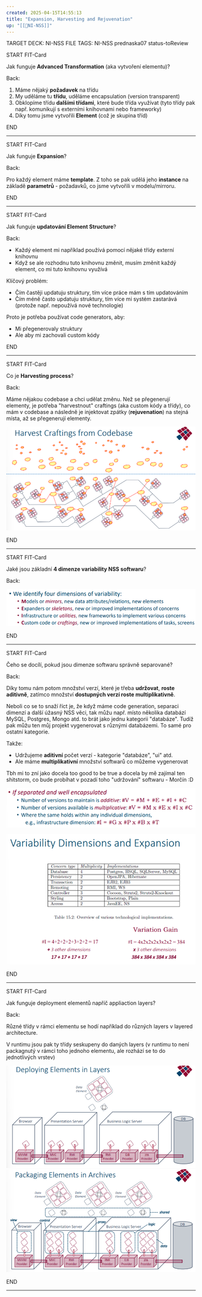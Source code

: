 ```yaml
---
created: 2025-04-15T14:55:13
title: "Expansion, Harvesting and Rejuvenation"
up: "[[📖NI-NSS]]"
---
```


TARGET DECK: NI-NSS
FILE TAGS: NI-NSS prednaska07 status-toReview


START
FIT-Card

Jak funguje **Advanced Transformation** (aka vytvoření elementu)?

Back:

1. Máme nějaký **požadavek** na třídu
2. My uděláme tu **třídu**, uděláme encapsulation (version transparent)
3. Obklopíme třídu **dalšími třídami**, které bude třída využívat (tyto třídy pak např. komunikují s externími knihovnami nebo frameworky)
4. Díky tomu jsme vytvořili **Element** (což je skupina tříd)
<!--ID: 1746599654213-->
END

---


START
FIT-Card

Jak funguje **Expansion**?

Back:

Pro každý element máme **template**. Z toho se pak udělá jeho **instance** na základě **parametrů** - požadavků, co jsme vytvořili v modelu/mirroru.
<!--ID: 1746599654221-->
END

---


START
FIT-Card

Jak funguje **updatování Element Structure**?

Back:

- Každý element mi například používá pomocí nějaké třídy externí knihovnu
- Když se ale rozhodnu tuto knihovnu změnit, musím změnit každý element, co mi tuto knihovnu využívá

Klíčový problém:
- Čím častěji updatuju struktury, tím více práce mám s tím updatováním
- Čím méně často updatuju struktury, tím více mi systém zastarává (protože např. nepoužívá nové technologie)

Proto je potřeba používat code generators, aby:
- Mi přegenerovaly struktury
- Ale aby mi zachovali custom kódy
<!--ID: 1746599654231-->
END

---


START
FIT-Card

Co je **Harvesting process**?

Back:

Máme nějakou codebase a chci udělat změnu. Než se přegenerují elementy, je potřeba "harvestnout" craftings (aka custom kódy a třídy), co mám v codebase a následně je injektovat zpátky (**rejuvenation**) na stejná místa, až se přegenerují elementy.

![](../../../Assets/Pasted%20image%2020250415151202.png)
<!--ID: 1746599654239-->
END

---


START
FIT-Card

Jaké jsou základní **4 dimenze variability NSS softwaru**?

Back:

![](../../../Assets/Pasted%20image%2020250415151425.png)
<!--ID: 1746599654246-->
END

---


START
FIT-Card

Čeho se docílí, pokud jsou dimenze softwaru správně separované?

Back:

Díky tomu nám potom množství verzí, které je třeba **udržovat**, **roste aditivně**, zatímco množství **dostupných verzí roste multiplikativně**.

Neboli co se to snaží říct je, že když máme code generation, separaci dimenzí a další úžasný NSS věci, tak můžu např. místo několika databází MySQL, Postgres, Mongo atd. to brát jako jednu kategorii "databáze". Tudíž pak můžu ten můj projekt vygenerovat s různými databázemi. To samé pro ostatní kategorie.

Takže:
- Udržujeme **aditivní** počet verzí - kategorie "databáze", "ui" atd.
- Ale máme **multiplikativní** množství softwarů co můžeme vygenerovat

Tbh mi to zní jako docela too good to be true a docela by mě zajímal ten shitstorm, co bude probíhat v pozadí toho "udržování" softwaru - Morčín :D

![](../../../Assets/Pasted%20image%2020250415151445.png)

<!-- ExampleStart -->
![](../../../Assets/Pasted%20image%2020250415151632.png)
<!-- ExampleEnd -->
<!--ID: 1746599654253-->
END

---


START
FIT-Card

Jak funguje deployment elementů napříč appliaction layers?

Back:

Různé třídy v rámci elementu se hodí například do různých layers v layered architecture.

V runtimu jsou pak ty třídy seskupeny do daných layers (v runtimu to není packagnutý v rámci toho jednoho elementu, ale rozhází se to do jednotlivých vrstev)

![](../../../Assets/Pasted%20image%2020250415151708.png)
![](../../../Assets/Pasted%20image%2020250415152048.png)
<!--ID: 1746599654260-->
END

---
